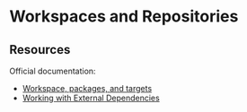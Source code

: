 # Workspaces and Repositories

## Resources

Official documentation:

* [Workspace, packages, and targets](https://docs.bazel.build/versions/master/build-ref.html#workspace)
* [Working with External Dependencies](https://docs.bazel.build/versions/master/external.html)